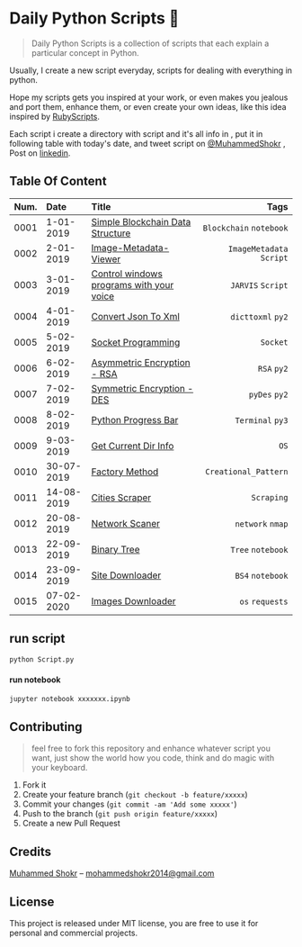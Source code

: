 # Daily Python Scripts :snake:
> Daily Python Scripts is a collection of scripts that each explain a particular concept in Python.

Usually, I create a new script everyday, scripts for dealing with everything in python.

Hope my scripts gets you inspired at your work, or even makes you jealous and port them, enhance them, or even create your own ideas, like this idea inspired by [RubyScripts](https://git.io/fjdO9).

Each script i create a directory with script and it's all info in , put it in following table with today's date, and tweet script on  [@MuhammedShokr](https://twitter.com/MuhammedShokr) , Post on  [linkedin](https://www.linkedin.com/in/muhammedshokr/).


## Table Of Content

|Num.| Date                     | Title                                                           | Tags                         |
|----|:------------------------ |:--------------------------------------------------------------- | ----------------------------:|
|0001|1-01-2019| [Simple Blockchain Data Structure](https://git.io/fjH8L)  |`Blockchain` `notebook`|
|0002|2-01-2019| [Image-Metadata-Viewer](https://git.io/fjH8q)  |`ImageMetadata` `Script`|
|0003|3-01-2019| [Control windows programs with your voice](https://git.io/fjH8m)  |`JARVIS` `Script`|
|0004|4-01-2019| [Convert Json To Xml](https://git.io/fjH8Y)  |`dicttoxml` `py2`|
|0005|5-02-2019| [Socket Programming](https://git.io/fjH8O)  |`Socket` |
|0006|6-02-2019| [Asymmetric Encryption - RSA](https://git.io/fjH83)  |`RSA` `py2`|
|0007|7-02-2019| [Symmetric Encryption - DES](https://git.io/fjH8n)  |`pyDes` `py2`|
|0008|8-02-2019| [Python Progress Bar](https://git.io/fjH8c)  |`Terminal` `py3`|
|0009|9-03-2019| [Get Current Dir Info](https://git.io/fjH8C)  |`OS` |
|0010|30-07-2019| [Factory Method](https://git.io/fjADl)  |`Creational_Pattern` |
|0011|14-08-2019| [Cities Scraper](https://git.io/JeBzD)  |`Scraping` |
|0012|20-08-2019| [Network Scaner](https://git.io/fjAD8)  |`network` `nmap` |
|0013|22-09-2019| [Binary Tree](https://git.io/JesGr)  |`Tree` `notebook` |
|0014|23-09-2019| [Site Downloader](https://git.io/JvnUt)  |`BS4` `notebook` |
|0015|07-02-2020| [Images Downloader](https://git.io/JvnJh)  |`os` `requests` |

## run script
```sh
python Script.py
```
#### run notebook
```sh
jupyter notebook xxxxxxx.ipynb
```


## Contributing
> feel free to fork this repository and enhance whatever script you want, just show the world how you code, think and do magic with your keyboard.

1. Fork it 
2. Create your feature branch (`git checkout -b feature/xxxxx`)
3. Commit your changes (`git commit -am 'Add some xxxxx'`)
4. Push to the branch (`git push origin feature/xxxxx`)
5. Create a new Pull Request


## Credits
[Muhammed Shokr](https://github.com/Shokr) –  mohammedshokr2014@gmail.com

## License
This project is released under MIT license, you are free to use it for personal and commercial projects.

